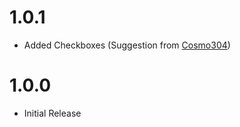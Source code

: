 # 1.0.1

- Added Checkboxes (Suggestion from [Cosmo304](https://github.com/NinSam/To-Do-List/issues/1))


# 1.0.0

- Initial Release